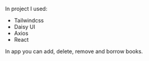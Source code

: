In project I used: 
<ul>
<li> Tailwindcss </li>
<li> Daisy UI </li>
<li>Axios</li>
<li>React</li>
</ul>

In app you can add, delete, remove and borrow books.
